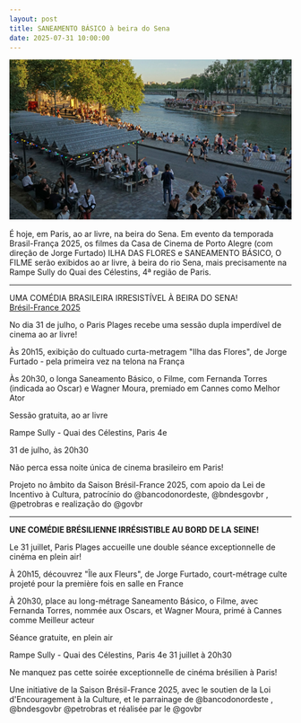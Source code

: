 ```yaml
---
layout: post
title: SANEAMENTO BÁSICO à beira do Sena
date: 2025-07-31 10:00:00
---
```

![](/uploads/sbof-paris-plages.jpg)

É hoje, em Paris, ao ar livre, na beira do Sena. Em evento da temporada Brasil-França 2025, os filmes da Casa de Cinema de Porto Alegre (com direção de Jorge Furtado) ILHA DAS FLORES e SANEAMENTO BÁSICO, O FILME serão exibidos ao ar livre, à beira do rio Sena, mais precisamente na Rampe Sully do Quai des Célestins, 4ª região de Paris.

- - -

UMA COMÉDIA BRASILEIRA IRRESISTÍVEL À BEIRA DO SENA!\
[Brésil-France 2025](https://bresilfrance2025.com/event/paris-plages-cinema-bresilien-sur-les-berges-de-seine/)

[](https://bresilfrance2025.com/event/paris-plages-cinema-bresilien-sur-les-berges-de-seine/)No dia 31 de julho, o Paris Plages recebe uma sessão dupla imperdível de cinema ao ar livre!

Às 20h15, exibição do cultuado curta-metragem "Ilha das Flores", de Jorge Furtado - pela primeira vez na telona na França

Às 20h30, o longa Saneamento Básico, o Filme, com Fernanda Torres (indicada ao Oscar) e Wagner Moura, premiado em Cannes como Melhor Ator

Sessão gratuita, ao ar livre

Rampe Sully - Quai des Célestins, Paris 4e

31 de julho, às 20h30

Não perca essa noite única de cinema brasileiro em Paris!

Projeto no âmbito da Saison Brésil-France 2025, com apoio da Lei de Incentivo à Cultura, patrocínio do @bancodonordeste, @bndesgovbr , @petrobras e realização do @govbr

- - -

**UNE COMÉDIE BRÉSILIENNE IRRÉSISTIBLE AU BORD DE LA SEINE!**

Le 31 juillet, Paris Plages accueille une double séance exceptionnelle de cinéma en plein air!

À 20h15, découvrez "Île aux Fleurs", de Jorge Furtado, court-métrage culte projeté pour la première fois en salle en France

À 20h30, place au long-métrage Saneamento Básico, o Filme, avec Fernanda Torres, nommée aux Oscars, et Wagner Moura, primé à Cannes comme Meilleur acteur

Séance gratuite, en plein air

Rampe Sully - Quai des Célestins, Paris 4e
31 juillet à 20h30

Ne manquez pas cette soirée exceptionnelle de cinéma brésilien à Paris!

Une initiative de la Saison Brésil-France 2025, avec le soutien de la Loi d'Encouragement à la Culture, et le parrainage de @bancodonordeste , @bndesgovbr @petrobras et réalisée par le @govbr
